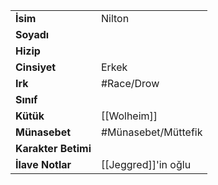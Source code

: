 |  |  |  
|---|---|  
| **İsim** | Nilton|  
| **Soyadı** | |  
| **Hizip** | |  
| **Cinsiyet** | Erkek|  
| **Irk** | #Race/Drow|  
| **Sınıf** | |  
| **Kütük** | [[Wolheim]]|  
| **Münasebet** | #Münasebet/Müttefik|  
| **Karakter Betimi** | |  
| **İlave Notlar** | [[Jeggred]]'in oğlu|  
